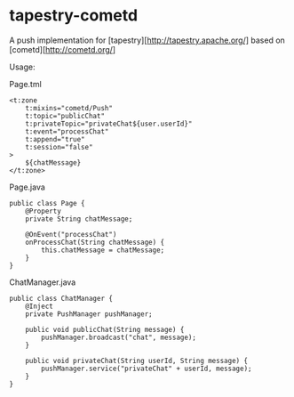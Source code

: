tapestry-cometd
===============

A push implementation for [tapestry][http://tapestry.apache.org/] based on [cometd][http://cometd.org/]

Usage:

Page.tml

    <t:zone 
        t:mixins="cometd/Push" 
        t:topic="publicChat"
        t:privateTopic="privateChat${user.userId}"
        t:event="processChat" 
        t:append="true" 
        t:session="false"
    >
        ${chatMessage}
    </t:zone>

Page.java

    public class Page {
        @Property
        private String chatMessage;
        
        @OnEvent("processChat")
        onProcessChat(String chatMessage) {
            this.chatMessage = chatMessage;
        }
    }
    
ChatManager.java

    public class ChatManager {
        @Inject
        private PushManager pushManager;
       
        public void publicChat(String message) {
            pushManager.broadcast("chat", message);
        }
       
        public void privateChat(String userId, String message) {
            pushManager.service("privateChat" + userId, message);
        }
    }

